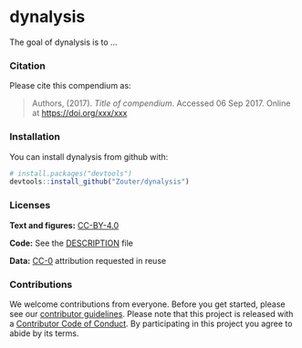 
<!-- README.md is generated from README.Rmd. Please edit that file -->
dynalysis
===========

The goal of dynalysis is to ...

### Citation

Please cite this compendium as:

> Authors, (2017). *Title of compendium*. Accessed 06 Sep 2017. Online at <https://doi.org/xxx/xxx>

### Installation

You can install dynalysis from github with:

``` r
# install.packages("devtools")
devtools::install_github("Zouter/dynalysis")
```

### Licenses

**Text and figures:** [CC-BY-4.0](http://creativecommons.org/licenses/by/4.0/)

**Code:** See the [DESCRIPTION](DESCRIPTION) file

**Data:** [CC-0](http://creativecommons.org/publicdomain/zero/1.0/) attribution requested in reuse

### Contributions

We welcome contributions from everyone. Before you get started, please see our [contributor guidelines](CONTRIBUTING.md). Please note that this project is released with a [Contributor Code of Conduct](CONDUCT.md). By participating in this project you agree to abide by its terms.
